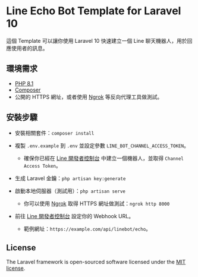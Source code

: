# Line Echo Bot Template for Laravel 10

這個 Template 可以讓你使用 Laravel 10 快速建立一個 Line 聊天機器人，用於回應使用者的訊息。

## 環境需求

- [PHP 8.1](https://www.php.net/releases/8.1/en.php)
- [Composer](https://getcomposer.org/)
- 公開的 HTTPS 網址，或者使用 [Ngrok](https://ngrok.com/) 等反向代理工具做測試。

## 安裝步驟

- 安裝相關套件：`composer install`

- 複製 `.env.example` 到 `.env` 並設定參數 `LINE_BOT_CHANNEL_ACCESS_TOKEN`。
    - 確保你已經在 [Line 開發者控制台](https://developers.line.biz/console/) 中建立一個機器人，並取得 `Channel Access Token`。

- 生成 Laravel 金鑰：`php artisan key:generate`

- 啟動本地伺服器（測試用）：`php artisan serve`
    - 你可以使用 [Ngrok](https://ngrok.com/) 取得 HTTPS 網址做測試：`ngrok http 8000`

- 前往 [Line 開發者控制台](https://developers.line.biz/console/) 設定你的 Webhook URL。
    - 範例網址：`https://example.com/api/linebot/echo`。

## License

The Laravel framework is open-sourced software licensed under the [MIT license](https://opensource.org/licenses/MIT).
